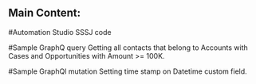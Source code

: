 ## Main Content:

#Automation Studio SSSJ code

#Sample GraphQ query
Getting all contacts that belong to Accounts with Cases and Opportunities with Amount >= 100K.

#Sample GraphQl mutation
Setting time stamp on Datetime custom field.
